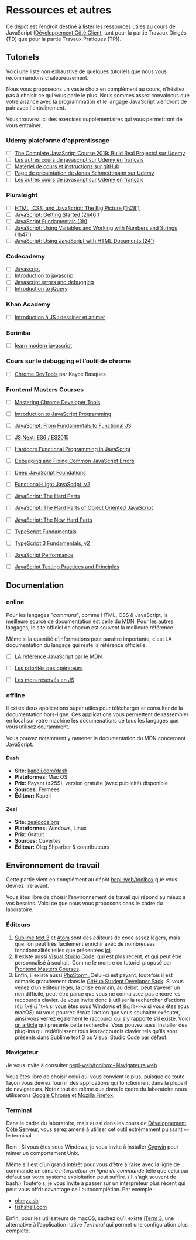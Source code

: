 # Ressources et autres

Ce dépôt est l’endroit destiné à lister les ressources utiles au cours de JavaScript ([Développement Côté Client](https://github.com/hepl-dcc), tant pour la partie Travaux Dirigés (TD) que pour la partie Travaux Pratiques (TP)).

## Tutoriels

Voici une liste non exhaustive de quelques tutoriels que nous vous recommandons chaleureusement.

Nous vous proposeons un vaste choix en complément au cours, n'hésitez pas à choisir ce qui vous parle le plus. Nous sommes assez convaincus que votre aisance avec la programmation et le langage JavaScript viendront de pair avec l'entraînement.

Vous trouvrez ici des exercices supplémentaires qui vous permettront de vous entraîner. 

### Udemy plateforme d'apprentissage

- [ ] [The Complete JavaScript Course 2019: Build Real Projects! sur Udemy](https://www.udemy.com/course/the-complete-javascript-course/)
- [ ] [Les autres cours de javascript sur Udemy en français](https://www.udemy.com/courses/search/?ref=home&src=ukw&q=javascript)
- [ ] [Matériel de cours et instructions sur gitHub](https://github.com/jonasschmedtmann/complete-javascript-course)
- [ ] [Page de présentation de Jonas Schmedtmann sur Udemy](https://www.udemy.com/user/jonasschmedtmann/)
- [ ] [Les autres cours de javascript sur Udemy en français](https://www.udemy.com/courses/search/?ref=home&src=ukw&q=javascript)

### Pluralsight

- [ ] [HTML, CSS, and JavaScript: The Big Picture (1h28')](https://www.pluralsight.com/courses/html-css-javascript-big-picture)
- [ ] [JavaScript: Getting Started (2h46')](https://www.pluralsight.com/courses/javascript-getting-started)
- [ ] [JavaScript Fundamentals (3h)]( https://www.pluralsight.com/courses/javascript-fundamentals)
- [ ] [JavaScript: Using Variables and Working with Numbers and Strings (1h47')](https://www.pluralsight.com/interactive-courses/javascript-variables-numbers-string)
- [ ] [JavaScript: Using JavaScript with HTML Documents (24')](https://www.pluralsight.com/interactive-courses/javascript-with-html-documents )

### Codecademy

- [ ] [Javascript](https://www.codecademy.com/catalog/language/javascript)
- [ ] [Introduction to javascrip]( https://www.codecademy.com/learn/introduction-to-javascript)
- [ ] [Javascript errors and debugging]( https://www.codecademy.com/learn/javascript-errors-debugging)
- [ ] [Introduction to jQuery](https://www.codecademy.com/learn/learn-jquery)

### Khan Academy

- [ ] [Introduction à JS : dessiner et animer](https://fr.khanacademy.org/computing/computer-programming/programming#intro-to-programming)

### Scrimba

- [ ]  [learn modern javascript](https://scrimba.com/g/ges6)

### Cours sur le debugging et l’outil de chrome

- [ ] [Chrome DevTools](https://developers.google.com/web/tools/chrome-devtools/javascript/)  par Kayce Basques

### Frontend Masters Courses

- [ ] [Mastering Chrome Developer Tools](https://frontendmasters.com/courses/chrome-dev-tools/)
- [ ] [Introduction to JavaScript Programming](https://frontendmasters.com/courses/javascript-basics/)
- [ ] [JavaScript: From Fundamentals to Functional JS](https://frontendmasters.com/courses/js-fundamentals-to-functional/)
- [ ] [JS.Next: ES6 / ES2015](https://frontendmasters.com/courses/jsnext-es6/)
- [ ] [Hardcore Functional Programming in JavaScript](https://frontendmasters.com/courses/functional-javascript/)
- [ ] [Debugging and Fixing Common JavaScript Errors](https://frontendmasters.com/courses/debugging-javascript/)
- [ ] [Deep JavaScript Foundations](https://frontendmasters.com/courses/javascript-foundations/)
- [ ] [Functional-Light JavaScript, v2](https://frontendmasters.com/courses/functional-javascript-v2/)
- [ ] [JavaScript: The Hard Parts](https://frontendmasters.com/courses/javascript-hard-parts/)
- [ ] [JavaScript: The Hard Parts of Object Oriented JavaScript](https://frontendmasters.com/courses/object-oriented-js/)
- [ ] [JavaScript: The New Hard Parts](https://frontendmasters.com/courses/javascript-new-hard-parts/)
- [ ] [TypeScript Fundamentals](https://frontendmasters.com/courses/typescript/)
- [ ] [TypeScript 3 Fundamentals, v2](https://frontendmasters.com/courses/typescript-v2/)
- [ ] [JavaScript Performance](https://frontendmasters.com/courses/web-performance/)
- [ ] [JavaScript Testing Practices and Principles](https://frontendmasters.com/courses/testing-practices-principles/)


## Documentation

### online

Pour les langages "_communs_", comme HTML, CSS & JavaScript, la meilleure source de documentation est celle du [MDN](https://developer.mozilla.org/fr/). Pour les autres langages, le site officiel de chacun est souvent la meilleure référence.

Même si la quantité d'informations peut paraitre importante, c'est LA documentation du langage qui reste la référence officielle.

- [ ] [LA référence JavaScript par le MDN](https://developer.mozilla.org/en-US/docs/Web/JavaScript/Reference)
- [ ] [Les priorités des opérateurs]( https://developer.mozilla.org/en-US/docs/Web/JavaScript/Reference/Operators/Operator_Precedence)
- [ ] [Les mots réservés en JS](https://developer.mozilla.org/fr/docs/Web/JavaScript/Reference/Mots_r%C3%A9serv%C3%A9s)


### offline

Il existe deux applications super utiles pour télécharger et consulter de la documentation hors-ligne. Ces applications vous permettent de rassembler en local sur votre machine les documenations de tous les langages que vous utilisez couramment.

Vous pouvez notamment y ramener la documentation du MDN concernant JavaScript.

#### Dash

* **Site:** [kapeli.com/dash](https://kapeli.com/dash) 
* **Plateformes:** Mac OS 
* **Prix:** Payant (±25$), version gratuite (avec publicité) disponible 
* **Sources:** Fermées
* **Éditeur:** Kapeli

#### Zeal

* **Site:** [zealdocs.org](https://zealdocs.org)
* **Plateformes:** Windows, Linux
* **Prix:** Gratuit
* **Sources:** Ouvertes
* **Éditeur:** Oleg Shparber & contributeurs


## Environnement de travail

Cette partie vient en complément au dépôt [hepl-web/toolbox](https://github.com/hepl-web/toolbox) que vous devriez lire avant. 

Vous êtes libre de choisir l’environnement de travail qui répond au mieux à vos besoins. Voici ce que nous vous proposons dans le cadre du laboratoire.

### Éditeurs

1. [Sublime text 3](https://www.sublimetext.com/3) et [Atom](https://atom.io) sont des éditeurs de code assez légers, mais que l’on peut très facilement enrichir avec de nombreuses fonctionnalités telles que présentées [ici](https://github.com/hepl-web/toolbox/blob/master/app/editeurs.md). 
2. Il existe aussi [Visual Studio Code](https://code.visualstudio.com), qui est plus récent, et qui peut être personnalisé à souhait. Comme le montre ce tutoriel proposé par [Frontend Masters Courses](https://frontendmasters.com/courses/visual-studio-code/).
3. Enfin, il existe aussi [PhpStorm. ](https://www.jetbrains.com/phpstorm/) Celui-ci est payant, toutefois il est compris gratuitement dans le [GitHub Student Developer Pack](https://education.github.com/pack). Si vous venez d’un éditeur léger, la prise en main, au début, peut s’avérer un rien difficile, peut-être parce que vous ne connaissez pas encore les raccourcis clavier. Je vous invite donc à utiliser la rechercher d’actions (`Ctrl+Shift+A` si vous êtes sous Windows et `Shift+⌘+A` si vous êtes sous macOS) où vous pourrez *écrire* l’action que vous souhaiter exécuter, ainsi vous verrez également le raccourci qui s’y rapporte s’il existe. Voici [un article](https://www.jetbrains.com/help/phpstorm/searching-everywhere.html?keymap=primary_default_for_macos#find_action) qui présente cette recherche. Vous pouvez aussi installer des plug-ins qui redéfinissent tous les raccourcis clavier tels qu’ils sont présents dans Sublime text 3 ou Visual Studio Code par défaut.

### Navigateur

Je vous invite à consulter [hepl-web/toolbox – Navigateurs web](https://github.com/hepl-web/toolbox/blob/master/app/navigateurs.md) 

Vous êtes libre de choisir celui qui vous convient le plus, puisque de toute façon vous devrez fournir des applications qui fonctionnent dans la plupart de navigateurs. Notez tout de même que dans le cadre du laboratoire nous utiliserons [Google Chrome](https://www.google.com/intl/fr/chrome/) et [Mozilla Firefox](https://www.mozilla.org/fr/).


### Terminal

Dans le cadre du laboratoire, mais aussi dans les cours de [Développement Côté Serveur](https://github.com/hepl-pwcs), vous serez amené à utiliser cet outil extrêmement puissant `=>` le terminal. 

Rem : Si vous êtes sous Windows, je vous invite à installer [Cygwin](https://www.cygwin.com/) pour mimer un comportement Unix. 

Même s’il est d’un grand intérêt pour vous d’être à l’aise avec la ligne de commande un simple *interpréteur en ligne de commande* telle que celui par défaut sur votre système exploitation peut suffire. ( Il s’agit souvent de bash.) Toutefois, je vous invite à passer sur un interpréteur plus récent qui peut vous offrir davantage de l'autocomplétion. Par exemple :

* [ohmyz.sh](https://ohmyz.sh/)
* [fishshell.com](https://fishshell.com/)

Enfin, pour les utilisateurs de macOS, sachez qu’il existe [iTerm 3](https://www.iterm2.com/version3.html), une alternative à l’application native *Terminal* qui permet une configuration plus complète.
